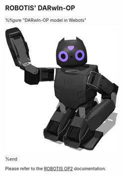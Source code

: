 ## ROBOTIS' DARwIn-OP

%figure "DARwIn-OP model in Webots"

![model.png](images/robots/darwin-op/model.thumbnail.png)

%end

Please refer to the [ROBOTIS OP2](robotis-op2.md) documentation.

